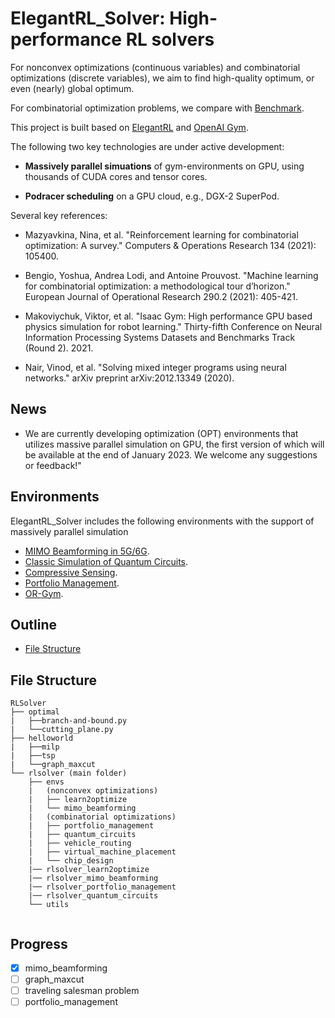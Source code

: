 # ElegantRL_Solver: High-performance RL solvers

For nonconvex optimizations (continuous variables) and combinatorial optimizations (discrete variables), we aim to find high-quality optimum, or even (nearly) global optimum.

For combinatorial optimization problems, we compare with [Benchmark](http://plato.asu.edu/bench.html).

This project is built based on [ElegantRL](https://github.com/AI4Finance-Foundation/ElegantRL) and [OpenAI Gym](https://github.com/openai/gym).

The following two key technologies are under active development: 

- **Massively parallel simuations** of gym-environments on GPU, using thousands of CUDA cores and tensor cores.

- **Podracer scheduling** on a GPU cloud, e.g., DGX-2 SuperPod.

Several key references:

- Mazyavkina, Nina, et al. "Reinforcement learning for combinatorial optimization: A survey." Computers & Operations Research 134 (2021): 105400.

- Bengio, Yoshua, Andrea Lodi, and Antoine Prouvost. "Machine learning for combinatorial optimization: a methodological tour d’horizon." European Journal of Operational Research 290.2 (2021): 405-421.

- Makoviychuk, Viktor, et al. "Isaac Gym: High performance GPU based physics simulation for robot learning." Thirty-fifth Conference on Neural Information Processing Systems Datasets and Benchmarks Track (Round 2). 2021.

- Nair, Vinod, et al. "Solving mixed integer programs using neural networks." arXiv preprint arXiv:2012.13349 (2020).

## News
- We are currently developing optimization (OPT) environments that utilizes massive parallel simulation on GPU, the first version of which will be available at the end of January 2023. We welcome any suggestions or feedback!"

## Environments

ElegantRL_Solver includes the following environments with the support of massively parallel simulation
* [MIMO Beamforming in 5G/6G](https://github.com/AI4Finance-Foundation/ElegantRL_Solver/tree/main/rlsolver/rlsolver_mimo_beamforming).
* [Classic Simulation of Quantum Circuits](https://github.com/AI4Finance-Foundation/ElegantRL_Solver/tree/main/rlsolver/rlsolver_quantum_circuits).
* [Compressive Sensing](https://github.com/AI4Finance-Foundation/ElegantRL_Solver/tree/main/rlsolver/rlsolver_compressive_sensing).
* [Portfolio Management](https://github.com/AI4Finance-Foundation/ElegantRL_Solver/tree/main/rlsolver/rlsolver_portfolio_management).
* [OR-Gym](https://github.com/AI4Finance-Foundation/ElegantRL_Solver/tree/main/helloworld).

## Outline

- [File Structure](#File-Structure)

## File Structure

```
RLSolver
├── optimal
|   ├──branch-and-bound.py
|   └──cutting_plane.py
├── helloworld
|   ├──milp
|   ├──tsp
|   └──graph_maxcut
└── rlsolver (main folder)
    ├── envs
    |   (nonconvex optimizations)
    |   ├── learn2optimize
    |   └── mimo_beamforming 
    |   (combinatorial optimizations)
    |   ├── portfolio_management
    |   ├── quantum_circuits
    |   ├── vehicle_routing
    |   ├── virtual_machine_placement
    |   └── chip_design
    |── rlsolver_learn2optimize
    |── rlsolver_mimo_beamforming
    |── rlsolver_portfolio_management
    |── rlsolver_quantum_circuits
    └── utils


```

## Progress

- [x] mimo_beamforming
- [ ] graph_maxcut
- [ ] traveling salesman problem
- [ ] portfolio_management
